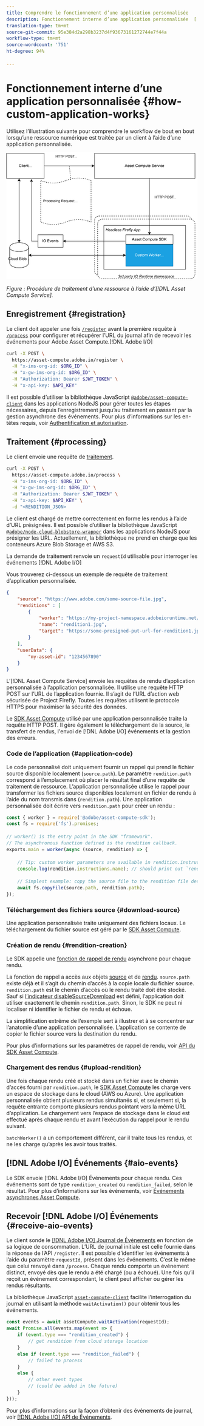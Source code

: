 ```yaml
---
title: Comprendre le fonctionnement d’une application personnalisée
description: Fonctionnement interne d’une application personnalisée  [!DNL Asset Compute Service]  pour faciliter votre compréhension.
translation-type: tm+mt
source-git-commit: 95e384d2a298b3237d4f93673161272744e7f44a
workflow-type: tm+mt
source-wordcount: '751'
ht-degree: 94%

---
```



# Fonctionnement interne d’une application personnalisée {#how-custom-application-works}

Utilisez l’illustration suivante pour comprendre le workflow de bout en bout lorsqu’une ressource numérique est traitée par un client à l’aide d’une application personnalisée.

![Workflow des applications personnalisées](assets/customworker.png)

*Figure : Procédure de traitement d’une ressource à l’aide d’[!DNL Asset Compute Service].*

## Enregistrement {#registration}

Le client doit appeler une fois [`/register`](api.md#register) avant la première requête à [`/process`](api.md#process-request) pour configurer et récupérer l’URL du journal afin de recevoir les événements pour Adobe Asset Compute.[!DNL Adobe I/O]

```sh
curl -X POST \
  https://asset-compute.adobe.io/register \
  -H "x-ims-org-id: $ORG_ID" \
  -H "x-gw-ims-org-id: $ORG_ID" \
  -H "Authorization: Bearer $JWT_TOKEN" \
  -H "x-api-key: $API_KEY"
```

Il est possible d’utiliser la bibliothèque JavaScript [`@adobe/asset-compute-client`](https://github.com/adobe/asset-compute-client#usage) dans les applications NodeJS pour gérer toutes les étapes nécessaires, depuis l’enregistrement jusqu’au traitement en passant par la gestion asynchrone des événements. Pour plus d’informations sur les en-têtes requis, voir [Authentification et autorisation](api.md).

## Traitement {#processing}

Le client envoie une requête de [traitement](api.md#process-request).

```sh
curl -X POST \
  https://asset-compute.adobe.io/process \
  -H "x-ims-org-id: $ORG_ID" \
  -H "x-gw-ims-org-id: $ORG_ID" \
  -H "Authorization: Bearer $JWT_TOKEN" \
  -H "x-api-key: $API_KEY" \
  -d "<RENDITION_JSON>
```

Le client est chargé de mettre correctement en forme les rendus à l’aide d’URL présignées. Il est possible d’utiliser la bibliothèque JavaScript [`@adobe/node-cloud-blobstore-wrapper`](https://github.com/adobe/node-cloud-blobstore-wrapper#presigned-urls) dans les applications NodeJS pour présigner les URL. Actuellement, la bibliothèque ne prend en charge que les conteneurs Azure Blob Storage et AWS S3.

La demande de traitement renvoie un `requestId` utilisable pour interroger les événements [!DNL Adobe I/O]

Vous trouverez ci-dessous un exemple de requête de traitement d’application personnalisée.

```json
{
    "source": "https://www.adobe.com/some-source-file.jpg",
    "renditions" : [
        {
            "worker": "https://my-project-namespace.adobeioruntime.net/api/v1/web/my-namespace-version/my-worker",
            "name": "rendition1.jpg",
            "target": "https://some-presigned-put-url-for-rendition1.jpg",
        }
    ],
    "userData": {
        "my-asset-id": "1234567890"
    }
}
```

L’[!DNL Asset Compute Service] envoie les requêtes de rendu d’application personnalisée à l’application personnalisée. Il utilise une requête HTTP POST sur l’URL de l’application fournie. Il s’agit de l’URL d’action web sécurisée de Project Firefly. Toutes les requêtes utilisent le protocole HTTPS pour maximiser la sécurité des données.

Le [SDK Asset Compute](https://github.com/adobe/asset-compute-sdk#adobe-asset-compute-worker-sdk) utilisé par une application personnalisée traite la requête HTTP POST. Il gère également le téléchargement de la source, le transfert de rendus, l&#39;envoi de [!DNL Adobe I/O] événements et la gestion des erreurs.

<!-- TBD: Add the application diagram. -->

### Code de l’application {#application-code}

Le code personnalisé doit uniquement fournir un rappel qui prend le fichier source disponible localement (`source.path`). Le paramètre `rendition.path` correspond à l’emplacement où placer le résultat final d’une requête de traitement de ressource. L’application personnalisée utilise le rappel pour transformer les fichiers source disponibles localement en fichier de rendu à l’aide du nom transmis dans (`rendition.path`). Une application personnalisée doit écrire vers `rendition.path` pour créer un rendu :

```javascript
const { worker } = require('@adobe/asset-compute-sdk');
const fs = require('fs').promises;

// worker() is the entry point in the SDK "framework".
// The asynchronous function defined is the rendition callback.
exports.main = worker(async (source, rendition) => {

    // Tip: custom worker parameters are available in rendition.instructions.
    console.log(rendition.instructions.name); // should print out `rendition.jpg`.

    // Simplest example: copy the source file to the rendition file destination so as to transfer the asset as is without processing.
    await fs.copyFile(source.path, rendition.path);
});
```

### Téléchargement des fichiers source {#download-source}

Une application personnalisée traite uniquement des fichiers locaux. Le téléchargement du fichier source est géré par le [SDK Asset Compute](https://github.com/adobe/asset-compute-sdk#adobe-asset-compute-worker-sdk).

### Création de rendu {#rendition-creation}

Le SDK appelle une [fonction de rappel de rendu](https://github.com/adobe/asset-compute-sdk#rendition-callback-for-worker-required) asynchrone pour chaque rendu.

La fonction de rappel a accès aux objets [source](https://github.com/adobe/asset-compute-sdk#source) et de [rendu](https://github.com/adobe/asset-compute-sdk#rendition). `source.path` existe déjà et il s’agit du chemin d’accès à la copie locale du fichier source. `rendition.path` est le chemin d’accès où le rendu traité doit être stocké. Sauf si [l’indicateur disableSourceDownload](https://github.com/adobe/asset-compute-sdk#worker-options-optional) est défini, l’application doit utiliser exactement le chemin `rendition.path`. Sinon, le SDK ne peut ni localiser ni identifier le fichier de rendu et échoue.

La simplification extrême de l’exemple sert à illustrer et à se concentrer sur l’anatomie d’une application personnalisée. L’application se contente de copier le fichier source vers la destination du rendu.

Pour plus d’informations sur les paramètres de rappel de rendu, voir [API du SDK Asset Compute](https://github.com/adobe/asset-compute-sdk#api-details).

### Chargement des rendus {#upload-rendition}

Une fois chaque rendu créé et stocké dans un fichier avec le chemin d’accès fourni par `rendition.path`, le [SDK Asset Compute](https://github.com/adobe/asset-compute-sdk#adobe-asset-compute-worker-sdk) les charge vers un espace de stockage dans le cloud (AWS ou Azure). Une application personnalisée obtient plusieurs rendus simultanés si, et seulement si, la requête entrante comporte plusieurs rendus pointant vers la même URL d’application. Le chargement vers l’espace de stockage dans le cloud est effectué après chaque rendu et avant l’exécution du rappel pour le rendu suivant.

`batchWorker()` a un comportement différent, car il traite tous les rendus, et ne les charge qu’après les avoir tous traités.

## [!DNL Adobe I/O] Événements {#aio-events}

Le SDK envoie [!DNL Adobe I/O] Événements pour chaque rendu. Ces événements sont de type `rendition_created` ou `rendition_failed`, selon le résultat. Pour plus d’informations sur les événements, voir [Événements asynchrones Asset Compute](api.md#asynchronous-events).

## Recevoir [!DNL Adobe I/O] Événements {#receive-aio-events}

Le client sonde le [[!DNL Adobe I/O] Journal de Événements](https://www.adobe.io/apis/experienceplatform/events/ioeventsapi.html#/Journaling) en fonction de sa logique de consommation. L’URL de journal initiale est celle fournie dans la réponse de l’API `/register`. Il est possible d’identifier les événements à l’aide du paramètre `requestId`, présent dans les événements. C’est le même que celui renvoyé dans `/process`. Chaque rendu comporte un événement distinct, envoyé dès que le rendu a été chargé (ou a échoué). Une fois qu’il reçoit un événement correspondant, le client peut afficher ou gérer les rendus résultants.

La bibliothèque JavaScript [`asset-compute-client`](https://github.com/adobe/asset-compute-client#usage) facilite l’interrogation du journal en utilisant la méthode `waitActivation()` pour obtenir tous les événements.

```javascript
const events = await assetCompute.waitActivation(requestId);
await Promise.all(events.map(event => {
    if (event.type === "rendition_created") {
        // get rendition from cloud storage location
    }
    else if (event.type === "rendition_failed") {
        // failed to process
    }
    else {
        // other event types
        // (could be added in the future)
    }
}));
```

Pour plus d’informations sur la façon d’obtenir des événements de journal, voir [[!DNL Adobe I/O] API de Événements](https://www.adobe.io/apis/experienceplatform/events/ioeventsapi.html#!adobedocs/adobeio-events/master/events-api-reference.yaml).

<!-- TBD:
* Illustration of the controls/data flow.
* Basic overview, in text and not code, of how an application works.
-->
